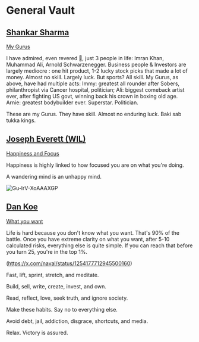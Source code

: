 # **General Vault**

## [Shankar Sharma](https://x.com/1shankarsharma)

[My Gurus](https://x.com/1shankarsharma/status/1943318848272261630)

I have admired, even revered 🙏, just 3 people in life: Imran Khan, Muhammad Ali, Arnold Schwarzenegger.
Business people & Investors are largely mediocre : one hit product, 1-2 lucky stock picks that made a lot of money. Almost no skill. Largely luck.
But sports? All skill.
My Gurus, as above, have had multiple acts: Immy: greatest all rounder after Sobers, philanthropist via Cancer hospital, politician; Ali: biggest comeback artist ever, after fighting US govt, winning back his crown in boxing old age.
Arnie: greatest bodybuilder ever. Superstar. Politician.

These are my Gurus. They have skill. Almost no enduring luck.
Baki sab tukka kings.

## [Joseph Everett (WIL)](https://x.com/JEverettLearned)

[Happiness and Focus](https://x.com/JEverettLearned/status/1940952313398808609)

Happiness is highly linked to how focused you are on what you're doing.

A wandering mind is an unhappy mind.

![Gu-lrV-XoAAAXGP](https://github.com/user-attachments/assets/dcdb0465-c836-4bba-8af6-6c746d11dfc2)


## [Dan Koe](https://x.com/thedankoe)
[What you want](https://x.com/thedankoe/status/1940098937521922213)

Life is hard because you don't know what you want. That's 90% of the battle. Once you have extreme clarity on what you want, after 5-10 calculated risks, everything else is quite simple. If you can reach that before you turn 25, you're in the top 1%.

(https://x.com/naval/status/1254177712945500160)

Fast, lift, sprint, stretch, and meditate.

Build, sell, write, create, invest, and own.

Read, reflect, love, seek truth, and ignore society.

Make these habits. Say no to everything else.

Avoid debt, jail, addiction, disgrace, shortcuts, and media.

Relax. Victory is assured.